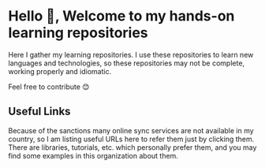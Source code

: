 # Hello 👋, Welcome to my hands-on learning repositories

Here I gather my learning repositories. I use these repositories
to learn new languages and technologies, so these repositories may
not be complete, working properly and idiomatic.

Feel free to contribute 😊

## Useful Links

Because of the sanctions many online sync services are not available in my country, so I am listing
useful URLs here to refer them just by clicking them.
There are libraries, tutorials, etc. which personally prefer them,
and you may find some examples in this organization about them.
